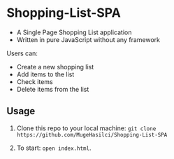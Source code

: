 # Shopping-List-SPA


* A Single Page Shopping List application
* Written in pure JavaScript without any framework

Users can:
* Create a new shopping list
* Add items to the list
* Check items
* Delete items from the list

## Usage

 1. Clone this repo to your local machine: `git clone https://github.com/MugeHasilci/Shopping-List-SPA`

2. To start: `open index.html`.
